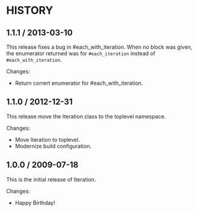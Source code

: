 # HISTORY

## 1.1.1 / 2013-03-10

This release fixes a bug in #each_with_iteration. When no
block was given, the enumerator returned was for `#each_iteration`
instead of `#each_with_iteration`.

Changes:

* Return corrert enumerator for #each_with_iteration.


## 1.1.0 / 2012-12-31

This release move the Iteration class to the toplevel
namespace.

Changes:

* Move Iteration to toplevel.
* Modernize build configuration.


## 1.0.0 / 2009-07-18

This is the initial release of Iteration.

Changes:

* Happy Birthday!

